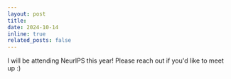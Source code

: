 ```yaml
---
layout: post
title: 
date: 2024-10-14
inline: true
related_posts: false
---
```


I will be attending NeurIPS this year! Please reach out if you'd like to meet up :)